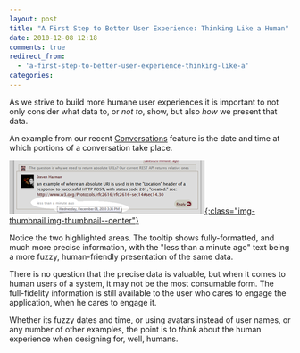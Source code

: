 ```yaml
---
layout: post
title: "A First Step to Better User Experience: Thinking Like a Human"
date: 2010-12-08 12:18
comments: true
redirect_from:
  - 'a-first-step-to-better-user-experience-thinking-like-a'
categories:
---
```

As we strive to build more humane user experiences it is important to
not only consider what data to, or *not to*, show, but also *how* we
present that data.

An example from our recent <a title="VersionOne: Conversations"
href="http://versionone.com/Product/Collaboration.asp"
rel="external">Conversations</a> feature is the date and time at which
portions of a conversation take place.

[![Human-friendly date and time via jquery.timeago](/assets/images/posts/fuzzy-time-thumb.png){:class="img-thumbnail img-thumbnail--center"}](/assets/images/posts/fuzzy-time.png)

Notice the two highlighted areas. The
tooltip shows fully-formatted, and much more precise information, with
the "less than a minute ago" text being a more fuzzy, human-friendly
presentation of the same data.

There is no question that the precise data is valuable, but when it
comes to human users of a system, it may not be the most consumable
form. The full-fidelity information is still available to the user who
cares to engage the application, when he cares to engage it.

Whether its fuzzy dates and time, or using avatars instead of user
names, or any number of other examples, the point is to *think* about
the human experience when designing for, well, humans.
